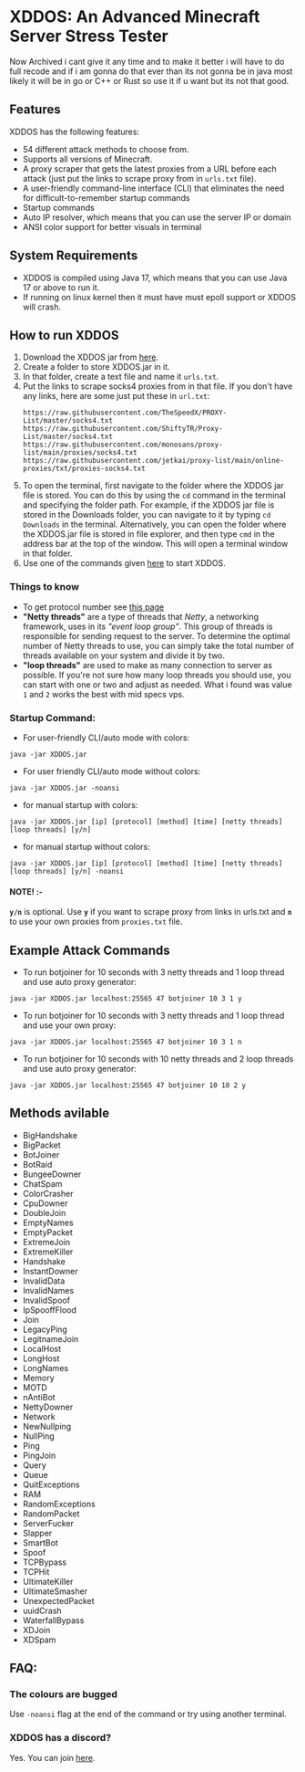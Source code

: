 # XDDOS: An Advanced Minecraft Server Stress Tester

Now Archived i cant give it any time and to make it better i will have to do full recode and if i am gonna do that ever than its not gonna be in java most likely it will be in go or C++ or Rust so use it if u want but its not that good.

## Features

XDDOS has the following features:

- 54 different attack methods to choose from.
- Supports all versions of Minecraft.
- A proxy scraper that gets the latest proxies from a URL before each attack (just put the links to scrape proxy from in `urls.txt` file).
- A user-friendly command-line interface (CLI) that eliminates the need for difficult-to-remember startup commands
- Startup commands
- Auto IP resolver, which means that you can use the server IP or domain
- ANSI color support for better visuals in terminal

## System Requirements

- XDDOS is compiled using Java 17, which means that you can use Java 17 or above to run it.
- If running on linux kernel then it must have must epoll support or XDDOS will crash.

## How to run XDDOS

1. Download the XDDOS jar from [here](https://github.com/AnAverageBeing/XDDOS/raw/master/XDDOS.jar).
2. Create a folder to store XDDOS.jar in it.
3. In that folder, create a text file and name it `urls.txt`.
4. Put the links to scrape socks4 proxies from in that file. If you don't have any links, here are some just put these in `url.txt`:
   ```
   https://raw.githubusercontent.com/TheSpeedX/PROXY-List/master/socks4.txt
   https://raw.githubusercontent.com/ShiftyTR/Proxy-List/master/socks4.txt
   https://raw.githubusercontent.com/monosans/proxy-list/main/proxies/socks4.txt
   https://raw.githubusercontent.com/jetkai/proxy-list/main/online-proxies/txt/proxies-socks4.txt
   ```
5. To open the terminal, first navigate to the folder where the XDDOS jar file is stored. You can do this by using the `cd` command in the terminal and specifying the folder path. For example, if the XDDOS jar file is stored in the Downloads folder, you can navigate to it by typing `cd Downloads` in the terminal. Alternatively, you can open the folder where the XDDOS.jar file is stored in file explorer, and then type `cmd` in the address bar at the top of the window. This will open a terminal window in that folder.
6. Use one of the commands given [here](https://github.com/AnAverageBeing/XDDOS#startup-command) to start XDDOS.

### Things to know

- To get protocol number see [this page](https://wiki.vg/Protocol_version_numbers)
- **"Netty threads"** are a type of threads that *Netty*, a networking framework, uses in its *"event loop group"*. This group of threads is responsible for sending request to the server. To determine the optimal number of Netty threads to use, you can simply take the total number of threads available on your system and divide it by two.
- **"loop threads"** are used to make as many connection to server as possible. If you're not sure how many loop threads you should use, you can start with one or two and adjust as needed. What i found was value `1` and `2` works the best with mid specs vps.

### Startup Command:

- For user-friendly CLI/auto mode with colors:

```
java -jar XDDOS.jar
```

- For user friendly CLI/auto mode without colors:

```
java -jar XDDOS.jar -noansi
```

- for manual startup with colors:

```
java -jar XDDOS.jar [ip] [protocol] [method] [time] [netty threads] [loop threads] [y/n]
```

- for manual startup without colors:

```
java -jar XDDOS.jar [ip] [protocol] [method] [time] [netty threads] [loop threads] [y/n] -noansi
```

#### NOTE! :-

**`y/n`** is optional. Use **`y`** if you want to scrape proxy from links in urls.txt and **`n`** to use your own proxies from `proxies.txt` file.

## Example Attack Commands

- To run botjoiner for 10 seconds with 3 netty threads and 1 loop thread and use auto proxy generator:

```
java -jar XDDOS.jar localhost:25565 47 botjoiner 10 3 1 y
```

- To run botjoiner for 10 seconds with 3 netty threads and 1 loop thread and use your own proxy:

```
java -jar XDDOS.jar localhost:25565 47 botjoiner 10 3 1 n
```

- To run botjoiner for 10 seconds with 10 netty threads and 2 loop threads and use auto proxy generator:

```
java -jar XDDOS.jar localhost:25565 47 botjoiner 10 10 2 y
```

## Methods avilable

- BigHandshake
- BigPacket
- BotJoiner
- BotRaid
- BungeeDowner
- ChatSpam
- ColorCrasher
- CpuDowner
- DoubleJoin
- EmptyNames
- EmptyPacket
- ExtremeJoin
- ExtremeKiller
- Handshake
- InstantDowner
- InvalidData
- InvalidNames
- InvalidSpoof
- IpSpooffFlood
- Join
- LegacyPing
- LegitnameJoin
- LocalHost
- LongHost
- LongNames
- Memory
- MOTD
- nAntiBot
- NettyDowner
- Network
- NewNullping
- NullPing
- Ping
- PingJoin
- Query
- Queue
- QuitExceptions
- RAM
- RandomExceptions
- RandomPacket
- ServerFucker
- Slapper
- SmartBot
- Spoof
- TCPBypass
- TCPHit
- UltimateKiller
- UltimateSmasher
- UnexpectedPacket
- uuidCrash
- WaterfallBypass
- XDJoin
- XDSpam

## FAQ:

### The colours are bugged

Use `-noansi` flag at the end of the command or try using another terminal.

### XDDOS has a discord?

Yes. You can join [here](https://dsc.gg/TEAMXD).
